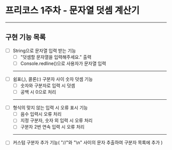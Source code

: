# 프리코스 1주차 - 문자열 덧셈 계산기
---
## 구현 기능 목록
- [ ] String으로 문자열 입력 받는 기능 <br>
  - [ ] "덧셈할 문자열을 입력해주세요." 출력 <br>
  - [ ] Console.redline()으로 사용자가 문자열 입력 <br>
  ---
- [ ] 쉼표(,), 콜론(:) 구분자 사이 숫자 덧셈 기능 <br>
  - [ ] 숫자와 구분자로 입력 시 덧셈 <br>
  - [ ] 공백 시 0으로 처리 <br>
  ---
- [ ] 형식의 맞지 않는 입력 시 오류 표시 기능 <br>
  - [ ] 음수 입력시 오류 처리 <br>
  - [ ] 지정 구분자, 숫자 외 입력 시 오류 처리 <br>
  - [ ] 구분자 2번 연속 입력 시 오류 처리 <br>
  ---
- [ ] 커스텀 구분자 추가 기능( "//"와 "\n" 사이의 문자 추출하여 구분자 목록에 추가 )
